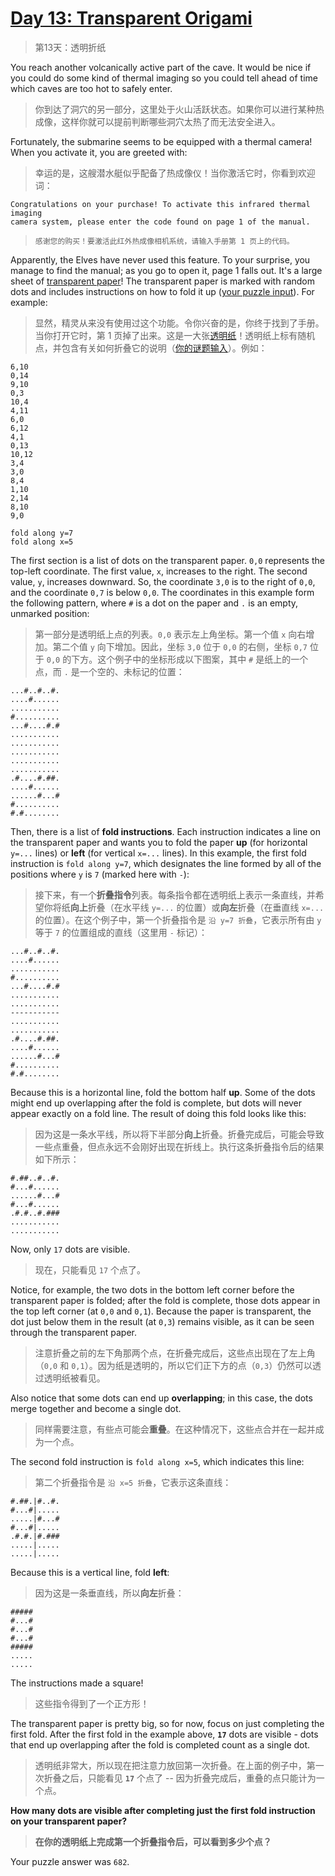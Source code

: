 # [Day 13: Transparent Origami](https://adventofcode.com/2021/day/13)

> 第13天：透明折纸

You reach another volcanically active part of the cave. It would be nice if you could do some kind of thermal imaging so you could tell ahead of time which caves are too hot to safely enter.

> 你到达了洞穴的另一部分，这里处于火山活跃状态。如果你可以进行某种热成像，这样你就可以提前判断哪些洞穴太热了而无法安全进入。

Fortunately, the submarine seems to be equipped with a thermal camera! When you activate it, you are greeted with:

> 幸运的是，这艘潜水艇似乎配备了热成像仪！当你激活它时，你看到欢迎词：

```'
Congratulations on your purchase! To activate this infrared thermal imaging
camera system, please enter the code found on page 1 of the manual.
```

> ```'
> 感谢您的购买！要激活此红外热成像相机系统，请输入手册第 1 页上的代码。
> ```

Apparently, the Elves have never used this feature. To your surprise, you manage to find the manual; as you go to open it, page 1 falls out. It's a large sheet of [transparent paper](https://en.wikipedia.org/wiki/Transparency_(projection))! The transparent paper is marked with random dots and includes instructions on how to fold it up ([your puzzle input](day13.txt)). For example:

> 显然，精灵从来没有使用过这个功能。令你兴奋的是，你终于找到了手册。当你打开它时，第 1 页掉了出来。这是一大张[透明纸](https://en.wikipedia.org/wiki/Transparency_(projection))！透明纸上标有随机点，并包含有关如何折叠它的说明（[你的谜题输入](day13.txt)）。例如：

```'
6,10
0,14
9,10
0,3
10,4
4,11
6,0
6,12
4,1
0,13
10,12
3,4
3,0
8,4
1,10
2,14
8,10
9,0

fold along y=7
fold along x=5
```

The first section is a list of dots on the transparent paper. `0,0` represents the top-left coordinate. The first value, `x`, increases to the right. The second value, `y`, increases downward. So, the coordinate `3,0` is to the right of `0,0`, and the coordinate `0,7` is below `0,0`. The coordinates in this example form the following pattern, where `#` is a dot on the paper and `.` is an empty, unmarked position:

> 第一部分是透明纸上点的列表。`0,0` 表示左上角坐标。第一个值 `x` 向右增加。第二个值 `y` 向下增加。因此，坐标 `3,0` 位于 `0,0` 的右侧，坐标 `0,7` 位于 `0,0` 的下方。这个例子中的坐标形成以下图案，其中 `#` 是纸上的一个点，而 `.` 是一个空的、未标记的位置：

```'
...#..#..#.
....#......
...........
#..........
...#....#.#
...........
...........
...........
...........
...........
.#....#.##.
....#......
......#...#
#..........
#.#........
```

Then, there is a list of **fold instructions**. Each instruction indicates a line on the transparent paper and wants you to fold the paper **up** (for horizontal `y=...` lines) or **left** (for vertical `x=...` lines). In this example, the first fold instruction is `fold along y=7`, which designates the line formed by all of the positions where `y` is `7` (marked here with `-`):

> 接下来，有一个**折叠指令**列表。每条指令都在透明纸上表示一条直线，并希望你将纸**向上**折叠（在水平线 `y=...` 的位置）或**向左**折叠（在垂直线 `x=...` 的位置）。在这个例子中，第一个折叠指令是 `沿 y=7 折叠`，它表示所有由 `y` 等于 `7` 的位置组成的直线（这里用 `-` 标记）：

```'
...#..#..#.
....#......
...........
#..........
...#....#.#
...........
...........
-----------
...........
...........
.#....#.##.
....#......
......#...#
#..........
#.#........
```

Because this is a horizontal line, fold the bottom half **up**. Some of the dots might end up overlapping after the fold is complete, but dots will never appear exactly on a fold line. The result of doing this fold looks like this:

> 因为这是一条水平线，所以将下半部分**向上**折叠。折叠完成后，可能会导致一些点重叠，但点永远不会刚好出现在折线上。执行这条折叠指令后的结果如下所示：

```'
#.##..#..#.
#...#......
......#...#
#...#......
.#.#..#.###
...........
...........
```

Now, only `17` dots are visible.

> 现在，只能看见 `17` 个点了。

Notice, for example, the two dots in the bottom left corner before the transparent paper is folded; after the fold is complete, those dots appear in the top left corner (at `0,0` and `0,1`). Because the paper is transparent, the dot just below them in the result (at `0,3`) remains visible, as it can be seen through the transparent paper.

> 注意折叠之前的左下角那两个点，在折叠完成后，这些点出现在了左上角（`0,0` 和 `0,1`）。因为纸是透明的，所以它们正下方的点（`0,3`）仍然可以透过透明纸被看见。

Also notice that some dots can end up **overlapping**; in this case, the dots merge together and become a single dot.

> 同样需要注意，有些点可能会**重叠**。在这种情况下，这些点合并在一起并成为一个点。

The second fold instruction is `fold along x=5`, which indicates this line:

> 第二个折叠指令是 `沿 x=5 折叠`，它表示这条直线：

```'
#.##.|#..#.
#...#|.....
.....|#...#
#...#|.....
.#.#.|#.###
.....|.....
.....|.....
```

Because this is a vertical line, fold **left**:

> 因为这是一条垂直线，所以**向左**折叠：

```'
#####
#...#
#...#
#...#
#####
.....
.....
```

The instructions made a square!

> 这些指令得到了一个正方形！

The transparent paper is pretty big, so for now, focus on just completing the first fold. After the first fold in the example above, **`17`** dots are visible - dots that end up overlapping after the fold is completed count as a single dot.

> 透明纸非常大，所以现在把注意力放回第一次折叠。在上面的例子中，第一次折叠之后，只能看见 **`17`** 个点了 -- 因为折叠完成后，重叠的点只能计为一个点。

**How many dots are visible after completing just the first fold instruction on your transparent paper?**

> **在你的透明纸上完成第一个折叠指令后，可以看到多少个点？**

Your puzzle answer was `682`.
